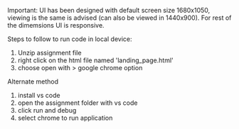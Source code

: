 Important: UI has been designed with default screen size 1680x1050, viewing is the same is advised (can also be viewed in 1440x900). For rest of the dimemsions UI is responsive.

Steps to follow to run code in local device:

1. Unzip assignment file
2. right click on the html file named 'landing_page.html'
3. choose open with > google chrome option

Alternate method

1. install vs code 
2. open the assignment folder with vs code
3. click run and debug 
4. select chrome to run application

<!-- sign-in and sign-up forms included -->

